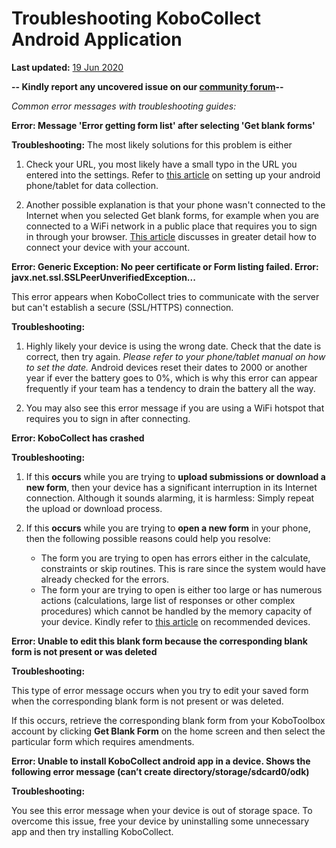 # Troubleshooting KoboCollect Android Application
**Last updated:** <a href="https://github.com/kobotoolbox/docs/blob/d5cdd698b4a91c3c45216f5a0f91ff7f0704a495/source/troubleshooting_kobocollect.md" class="reference">19 Jun 2020</a>

**-- Kindly report any uncovered issue on our [community forum](https://community.kobotoolbox.org/)--**

_Common error messages with troubleshooting guides:_

**Error: Message 'Error getting form list' after selecting 'Get blank forms'**

**Troubleshooting:** The most likely solutions for this problem is either

1. Check your URL, you most likely have a small typo in the URL you entered into the settings. Refer to [this article](kobocollect-android.md) on setting up your android phone/tablet for data collection.

2. Another possible explanation is that your phone wasn't connected to the Internet when you selected Get blank forms, for example when you are connected to a WiFi network in a public place that requires you to sign in through your browser. [This article](kobocollect-android.md) discusses in greater detail how to connect your device with your account.

**Error: Generic Exception: No peer certificate or Form listing failed. Error: javx.net.ssl.SSLPeerUnverifiedException...**

This error appears when KoboCollect tries to communicate with the server but can't establish a secure (SSL/HTTPS) connection.

**Troubleshooting:**

1. Highly likely your device is using the wrong date. Check that the date is correct, then try again. _Please refer to your phone/tablet manual on how to set the date._ Android devices reset their dates to 2000 or another year if ever the battery goes to 0%, which is why this error can appear frequently if your team has a tendency to drain the battery all the way.

2. You may also see this error message if you are using a WiFi hotspot that requires you to sign in after connecting.

**Error: KoboCollect has crashed**

**Troubleshooting:**

1. If this **occurs** while you are trying to **upload submissions or download a new form**, then your device has a significant interruption in its Internet connection. Although it sounds alarming, it is harmless: Simply repeat the upload or download process.

2. If this **occurs** while you are trying to **open a new form** in your phone, then the following possible reasons could help you resolve:

    * The form you are trying to open has errors either in the calculate, constraints or skip routines. This is rare since the system would have already checked for the errors.
    * The form your are trying to open is either too large or has numerous actions (calculations, large list of responses or other complex procedures) which cannot be handled by the memory capacity of your device. Kindly refer to [this article](devices_for_data_collection.md) on recommended devices.

**Error: Unable to edit this blank form because the corresponding blank form is not present or was deleted**

**Troubleshooting:**

This type of error message occurs when you try to edit your saved form when the corresponding blank form is not present or was deleted.

If this occurs, retrieve the corresponding blank form from your KoboToolbox account by clicking **Get Blank Form** on the home screen and then select the particular form which requires amendments.

**Error: Unable to install KoboCollect android app in a device. Shows the following error message (can’t create directory/storage/sdcard0/odk)**

**Troubleshooting:**

You see this error message when your device is out of storage space. To overcome this issue, free your device by uninstalling some unnecessary app and then try installing KoboCollect.
